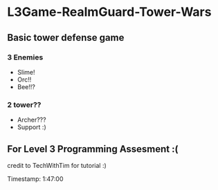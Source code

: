 # L3Game-RealmGuard-Tower-Wars
## Basic tower defense game
### 3 Enemies
- Slime!
- Orc!!
- Bee!!?
### 2 tower??
- Archer???
- Support :)
## For Level 3 Programming Assesment :(
credit to TechWithTim for tutorial :)

Timestamp: 1:47:00
